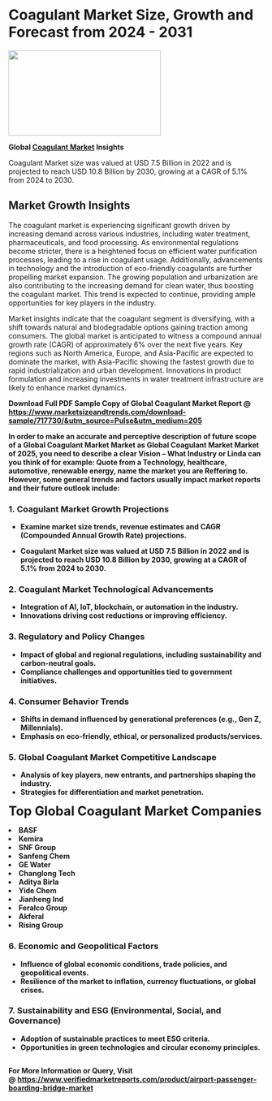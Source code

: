 <H1>Coagulant Market Size, Growth and Forecast from 2024 - 2031</H1><img class="aligncenter size-medium wp-image-584254" src="https://thirdeyenews.in/wp-content/uploads/2024/09/Global-Market-Research-300x168.jpeg" alt="" width="300" height="168" /><p><strong>Global&nbsp;<a href="https://www.marketsizeandtrends.com/download-sample/717730/&amp;utm_source=Pulse&amp;utm_medium=205">Coagulant Market</a> Insights</strong></p><p>Coagulant Market size was valued at USD 7.5 Billion in 2022 and is projected to reach USD 10.8 Billion by 2030, growing at a CAGR of 5.1% from 2024 to 2030.</p><p><h2>Market Growth Insights</h2> <p>The coagulant market is experiencing significant growth driven by increasing demand across various industries, including water treatment, pharmaceuticals, and food processing. As environmental regulations become stricter, there is a heightened focus on efficient water purification processes, leading to a rise in coagulant usage. Additionally, advancements in technology and the introduction of eco-friendly coagulants are further propelling market expansion. The growing population and urbanization are also contributing to the increasing demand for clean water, thus boosting the coagulant market. This trend is expected to continue, providing ample opportunities for key players in the industry.</p> <p><strong></strong></p> <p>Market insights indicate that the coagulant segment is diversifying, with a shift towards natural and biodegradable options gaining traction among consumers. The global market is anticipated to witness a compound annual growth rate (CAGR) of approximately 6% over the next five years. Key regions such as North America, Europe, and Asia-Pacific are expected to dominate the market, with Asia-Pacific showing the fastest growth due to rapid industrialization and urban development. Innovations in product formulation and increasing investments in water treatment infrastructure are likely to enhance market dynamics.</p> <p><strong></p><p><span class=""><strong>Download Full PDF Sample Copy of Global Coagulant Market Report</strong> @ <a href="https://www.marketsizeandtrends.com/download-sample/717730/&amp;utm_source=Pulse&amp;utm_medium=205" target="_blank">https://www.marketsizeandtrends.com/download-sample/717730/&amp;utm_source=Pulse&amp;utm_medium=205</a></span></p><p>In order to make an accurate and perceptive description of future scope of a Global&nbsp;Coagulant Market Market as Global&nbsp;Coagulant Market Market of 2025, you need to describe a clear Vision &ndash; What Industry or Linda can you think of for example: Quote from a Technology, healthcare, automotive, renewable energy, name the market you are Reffering to. However, some general trends and factors usually impact market reports and their future outlook include:</p><h3>1.&nbsp;<strong>Coagulant Market Growth Projections</strong></h3><ul><li>Examine market size trends, revenue estimates and CAGR (Compounded Annual Growth Rate) projections.</li><li><p>Coagulant Market size was valued at USD 7.5 Billion in 2022 and is projected to reach USD 10.8 Billion by 2030, growing at a CAGR of 5.1% from 2024 to 2030.</p></li></ul><h3>2.&nbsp;<strong>Coagulant Market Technological Advancements</strong></h3><ul><li>Integration of AI, IoT, blockchain, or automation in the industry.</li><li>Innovations driving cost reductions or improving efficiency.</li></ul><h3>3.&nbsp;<strong>Regulatory and Policy Changes</strong></h3><ul><li>Impact of global and regional regulations, including sustainability and carbon-neutral goals.</li><li>Compliance challenges and opportunities tied to government initiatives.</li></ul><h3>4.&nbsp;<strong>Consumer Behavior Trends</strong></h3><ul><li>Shifts in demand influenced by generational preferences (e.g., Gen Z, Millennials).</li><li>Emphasis on eco-friendly, ethical, or personalized products/services.</li></ul><h3>5.&nbsp;<strong>Global Coagulant Market Competitive Landscape</strong></h3><ul><li>Analysis of key players, new entrants, and partnerships shaping the industry.</li><li>Strategies for differentiation and market penetration.</li></ul><p data-pm-slice="1 1 []"><span style="color: inherit; font-family: inherit; font-size: 25px;">Top Global Coagulant Market Companies</span></p><div class="" data-test-id=""><p><li>BASF</li><li> Kemira</li><li> SNF Group</li><li> Sanfeng Chem</li><li> GE Water</li><li> Changlong Tech</li><li> Aditya Birla</li><li> Yide Chem</li><li> Jianheng Ind</li><li> Feralco Group</li><li> Akferal</li><li> Rising Group</li></p></div><h3>6.&nbsp;<strong>Economic and Geopolitical Factors</strong></h3><ul><li>Influence of global economic conditions, trade policies, and geopolitical events.</li><li>Resilience of the market to inflation, currency fluctuations, or global crises.</li></ul><h3>7.&nbsp;<strong>Sustainability and ESG (Environmental, Social, and Governance)</strong></h3><ul><li>Adoption of sustainable practices to meet ESG criteria.</li><li>Opportunities in green technologies and circular economy principles.</li></ul><h2><strong style="font-size: 14px;">For More Information or Query, Visit @&nbsp;</strong><a style="background-color: #ffffff; font-size: 14px;" href="https://www.marketsizeandtrends.com/report/coagulant-market/" target="_blank">https://www.verifiedmarketreports.com/product/airport-passenger-boarding-bridge-market</a></h2>
